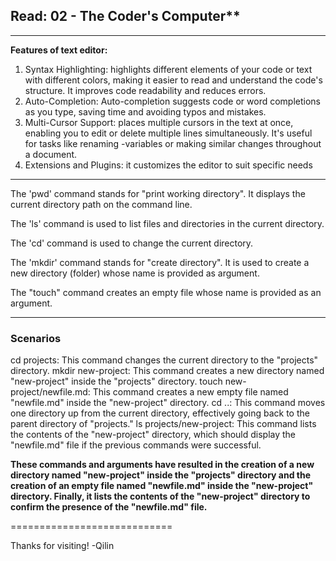 ## Read: 02 - The Coder's Computer**
--------------------------------------------

**Features of text editor:** 
1. Syntax Highlighting: highlights different elements of your code or text with different colors, making it easier to read and understand the code's structure. It improves code readability and reduces errors.
2. Auto-Completion: Auto-completion suggests code or word completions as you type, saving time and avoiding typos and mistakes.
3. Multi-Cursor Support: places multiple cursors in the text at once, enabling you to edit or delete multiple lines simultaneously. It's useful for tasks like renaming -variables or making similar changes throughout a document.
4. Extensions and Plugins: it customizes the editor to suit specific needs

-------------------------------------------

The 'pwd' command stands for "print working directory". It displays the current directory path on the command line.

The 'ls' command is used to list files and directories in the current directory.

The 'cd' command is used to change the current directory.

The 'mkdir' command stands for "create directory". It is used to create a new directory (folder) whose name is provided as argument.

The "touch" command creates an empty file whose name is provided as an argument.

-----------------------------------------------------

### Scenarios
cd projects: This command changes the current directory to the "projects" directory.
mkdir new-project: This command creates a new directory named "new-project" inside the "projects" directory.
touch new-project/newfile.md: This command creates a new empty file named "newfile.md" inside the "new-project" directory.
cd ..: This command moves one directory up from the current directory, effectively going back to the parent directory of "projects."
ls projects/new-project: This command lists the contents of the "new-project" directory, which should display the "newfile.md" file if the previous commands were successful.

**These commands and arguments have resulted in the creation of a new directory named "new-project" inside the "projects" directory and the creation of an empty file named "newfile.md" inside the "new-project" directory. Finally, it lists the contents of the "new-project" directory to confirm the presence of the "newfile.md" file.**

============================

Thanks for visiting! -Qilin
